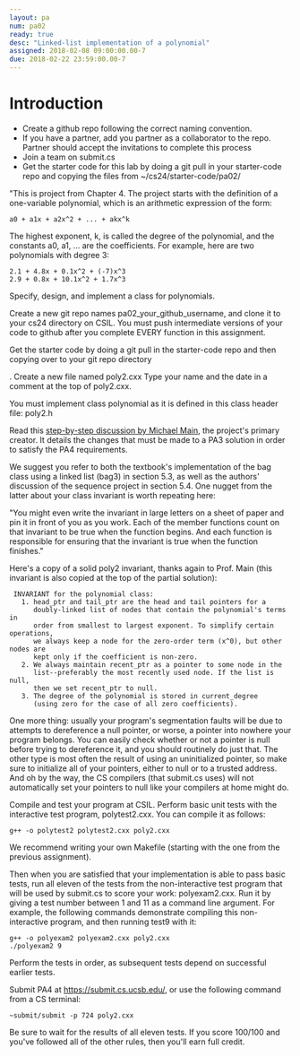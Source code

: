 ```yaml
---
layout: pa
num: pa02
ready: true
desc: "Linked-list implementation of a polynomial"
assigned: 2018-02-08 09:00:00.00-7
due: 2018-02-22 23:59:00.00-7
---
```


<div markdown="1">

# Introduction

* Create a github repo following the correct naming convention.
* If you have a partner, add you partner as a collaborator to the repo. Partner should accept the invitations to complete this process
* Join a team on submit.cs
* Get the starter code for this lab by doing a git pull in your starter-code repo and copying the files from ~/cs24/starter-code/pa02/


"This is project from Chapter 4. The project starts with the definition of a one-variable polynomial, which is an arithmetic expression of the form:

```
a0 + a1x + a2x^2 + ... + akx^k
```

The highest exponent, k, is called the degree of the polynomial, and the constants a0, a1, ... are the coefficients. For example, here are two polynomials with degree 3:

```
2.1 + 4.8x + 0.1x^2 + (-7)x^3
2.9 + 0.8x + 10.1x^2 + 1.7x^3
```
Specify, design, and implement a class for polynomials.

Create a new git repo names pa02_your_github_username, and clone it to your cs24 directory on CSIL. You must push intermediate versions of your code to github after you complete EVERY function in this assignment.

Get the starter code by doing a git pull in the starter-code repo and then copying over to your git repo directory

. Create a new file named poly2.cxx Type your name and the date in a comment at the top of poly2.cxx.

You must implement class polynomial as it is defined in this class header file: poly2.h

Read this [step-by-step discussion by Michael Main](http://www.cs.ucsb.edu/~mikec/cs24/winter2016/assignments/pa4/discussion.html), the project's primary creator. It details the changes that must be made to a PA3 solution in order to satisfy the PA4 requirements.

We suggest you refer to both the textbook's implementation of the bag class using a linked list (bag3) in section 5.3, as well as the authors' discussion of the sequence project in section 5.4. One nugget from the latter about your class invariant is worth repeating here:

"You might even write the invariant in large letters on a sheet of paper and pin it in front of you as you work. Each of the member functions count on that invariant to be true when the function begins. And each function is responsible for ensuring that the invariant is true when the function finishes."

Here's a copy of a solid poly2 invariant, thanks again to Prof. Main (this invariant is also copied at the top of the partial solution):

```
 INVARIANT for the polynomial class:
   1. head_ptr and tail_ptr are the head and tail pointers for a
      doubly-linked list of nodes that contain the polynomial's terms in
      order from smallest to largest exponent. To simplify certain operations,
      we always keep a node for the zero-order term (x^0), but other nodes are
      kept only if the coefficient is non-zero.
   2. We always maintain recent_ptr as a pointer to some node in the
      list--preferably the most recently used node. If the list is null,
      then we set recent_ptr to null.
   3. The degree of the polynomial is stored in current_degree
      (using zero for the case of all zero coefficients).
```


One more thing: usually your program's segmentation faults will be due to attempts to dereference a null pointer, or worse, a pointer into nowhere your program belongs. You can easily check whether or not a pointer is null before trying to dereference it, and you should routinely do just that. The other type is most often the result of using an uninitialized pointer, so make sure to initialize all of your pointers, either to null or to a trusted address. And oh by the way, the CS compilers (that submit.cs uses) will not automatically set your pointers to null like your compilers at home might do.

Compile and test your program at CSIL. Perform basic unit tests with the interactive test program, polytest2.cxx. You can compile it as follows:

```
g++ -o polytest2 polytest2.cxx poly2.cxx
```

We recommend writing your own Makefile (starting with the one from the previous assignment).

Then when you are satisfied that your implementation is able to pass basic tests, run all eleven of the tests from the non-interactive test program that will be used by submit.cs to score your work: polyexam2.cxx. Run it by giving a test number between 1 and 11 as a command line argument. For example, the following commands demonstrate compiling this non-interactive program, and then running test9 with it:

```
g++ -o polyexam2 polyexam2.cxx poly2.cxx
./polyexam2 9
```

Perform the tests in order, as subsequent tests depend on successful earlier tests.

Submit PA4 at https://submit.cs.ucsb.edu/, or use the following command from a CS terminal:

```
~submit/submit -p 724 poly2.cxx
```

Be sure to wait for the results of all eleven tests. If you score 100/100 and you've followed all of the other rules, then you'll earn full credit.
